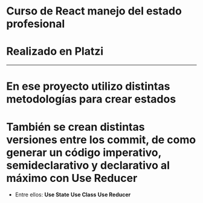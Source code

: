 # Curso de React manejo del estado profesional 
# Realizado en Platzi
---
# En ese proyecto utilizo distintas metodologías para crear estados
# También se crean distintas versiones entre los commit, de como generar un código imperativo, semideclarativo y declarativo al máximo con Use Reducer
- Entre ellos:
**Use State**
**Use Class**
**Use Reducer**
